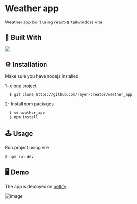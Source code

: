 # Weather app

Weather app built using react-ts tailwindcss  vite

## 🚀 Built With
<a href="https://skillicons.dev">
    <img src="https://skillicons.dev/icons?i=react,tailwindcss,vite,ts" />
  </a>
</p>


## ⚙ Installation

Make sure you have nodejs installed 

1- clone project

```bash
  $ git clone https://github.com/rayen-creator/weather_app
```

2- Install npm packages

```bash
  $ cd weather_app
  $ npm install 
```

    
## 🕹 Usage

Run project using vite
```javascript
$ npm run dev
```
## 🖥 Demo
The app is deployed on [netlify](https://weatherweeeebappp.netlify.app/) 

![image](https://github.com/rayen-creator/weather_app/assets/57809239/b5ee26c1-0111-401b-acf5-a60164151f86)


